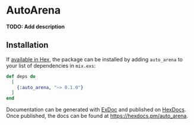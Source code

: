 # AutoArena

**TODO: Add description**

## Installation

If [available in Hex](https://hex.pm/docs/publish), the package can be installed
by adding `auto_arena` to your list of dependencies in `mix.exs`:

```elixir
def deps do
  [
    {:auto_arena, "~> 0.1.0"}
  ]
end
```

Documentation can be generated with [ExDoc](https://github.com/elixir-lang/ex_doc)
and published on [HexDocs](https://hexdocs.pm). Once published, the docs can
be found at <https://hexdocs.pm/auto_arena>.

